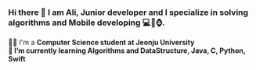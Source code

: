 ### Hi there 👋 I am Ali, Junior developer and I specialize in solving algorithms and Mobile developing 💻📱⌚️.<br>
👨‍🎓 I'm a <b>Computer Science<b> student at <b>Jeonju University<b><br>
📖 I’m currently learning <b>Algorithms and DataStructure, Java, C, Python, Swift</b><br>

<!--
**Alisherka7/Alisherka7** is a ✨ _special_ ✨ repository because its `README.md` (this file) appears on your GitHub profile.

Here are some ideas to get you started:

- 🔭 I’m currently working on ...
- 🌱 I’m currently learning ...📖
- 👯 I’m looking to collaborate on ...
- 🤔 I’m looking for help with ...
- 💬 Ask me about ...
- 📫 How to reach me: ...
- 😄 Pronouns: ...
- ⚡ Fun fact: ...
-->
